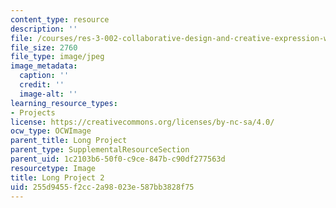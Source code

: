 ```yaml
---
content_type: resource
description: ''
file: /courses/res-3-002-collaborative-design-and-creative-expression-with-arduino-microcontrollers-january-iap-2017/255d9455f2cc2a98023e587bb3828f75_LP2.jpg
file_size: 2760
file_type: image/jpeg
image_metadata:
  caption: ''
  credit: ''
  image-alt: ''
learning_resource_types:
- Projects
license: https://creativecommons.org/licenses/by-nc-sa/4.0/
ocw_type: OCWImage
parent_title: Long Project
parent_type: SupplementalResourceSection
parent_uid: 1c2103b6-50f0-c9ce-847b-c90df277563d
resourcetype: Image
title: Long Project 2
uid: 255d9455-f2cc-2a98-023e-587bb3828f75
---
```

